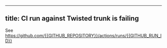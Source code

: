 ----
title: CI run against Twisted trunk is failing
----
See https://github.com/{{GITHUB_REPOSITORY}}/actions/runs/{{GITHUB_RUN_ID}}
